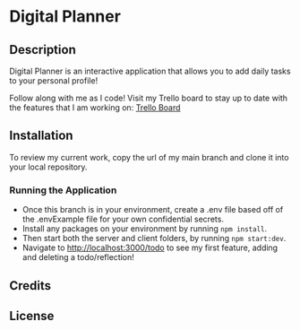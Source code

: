 # Digital Planner

## Description

Digital Planner is an interactive application that allows you to add daily tasks to your personal profile!

Follow along with me as I code! Visit my Trello board to stay up to date with the features that I am working on: [Trello Board](https://trello.com/b/Cu7Oloup/to-do-list)

## Installation

To review my current work, copy the url of my main branch and clone it into your local repository. 

### Running the Application

 - Once this branch is in your environment, create a .env file based off of the .envExample file for your own confidential secrets.
 - Install any packages on your environment by running `npm install`.
 - Then start both the server and client folders, by running `npm start:dev`.
 - Navigate to [http://localhost:3000/todo](http://localhost:3000/todo) to see my first feature, adding and deleting a todo/reflection!

## Credits

## License

